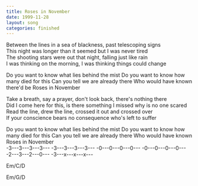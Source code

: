 ```yaml
---
title: Roses in November
date: 1999-11-28
layout: song
categories: finished
---
```

Between the lines in a sea of blackness, past telescoping signs  
This night was longer than it seemed but I was never tired  
The shooting stars were out that night, falling just like rain  
I was thinking on the morning, I was thinking things could change

<div class="chorus">Do you want to know what lies behind the mist  
Do you want to know how many died for this  
Can you tell we are already there  
Who would have known there'd be  
Roses in November</div>

Take a breath, say a prayer, don't look back, there's nothing there  
Did I come here for this, is there something I missed why is no one scared  
Read the line, drew the line, crossed it out and crossed over  
If your conscience bears no consequence who's left to suffer

<div class="chorus">Do you want to know what lies behind the mist  
Do you want to know how many died for this  
Can you tell we are already there  
Who would have known  
Roses in November</div>

<div class="chords">
-3---3---3---3---  
-3---3---3---3---  
-0---0---0---0---  
-0---0---0---0---  
-2---3---2---0---  
-3---x---x---x---  

Em/C/D  

Em/G/D</div>
